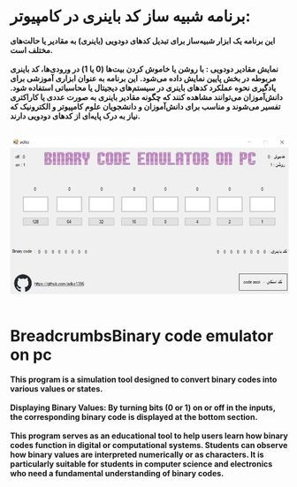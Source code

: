 # برنامه شبیه ساز کد باینری در کامپیوتر:
**این برنامه یک ابزار شبیه‌ساز برای تبدیل کدهای دودویی (باینری) به مقادیر یا حالت‌های مختلف است.**
<br>
<br>
**نمایش مقادیر دودویی : با روشن یا خاموش کردن بیت‌ها (0 یا 1) در ورودی‌ها، کد باینری مربوطه در بخش پایین نمایش داده می‌شود.**
**این برنامه به عنوان ابزاری آموزشی برای یادگیری نحوه عملکرد کدهای باینری در سیستم‌های دیجیتال یا محاسباتی استفاده شود. دانش‌آموزان می‌توانند مشاهده کنند که چگونه مقادیر باینری به صورت عددی یا کاراکتری تفسیر می‌شوند و مناسب برای دانش‌آموزان و دانشجویان علوم کامپیوتر و الکترونیک که نیاز به درک پایه‌ای از کدهای دودویی دارند.**
<br>
<br>

![اسکرین‌شات](https://raw.githubusercontent.com/adko1396/Binary-code-emulator-on-PC/refs/heads/main/Preview.png)
<br>
<br>
# BreadcrumbsBinary code emulator on pc
**This program is a simulation tool designed to convert binary codes into various values or states.**
<br>
<br>
**Displaying Binary Values: By turning bits (0 or 1) on or off in the inputs, the corresponding binary code is displayed at the bottom section.**
<br>
<br>
**This program serves as an educational tool to help users learn how binary codes function in digital or computational systems. Students can observe how binary values are interpreted numerically or as characters. It is particularly suitable for students in computer science and electronics who need a fundamental understanding of binary codes.**
